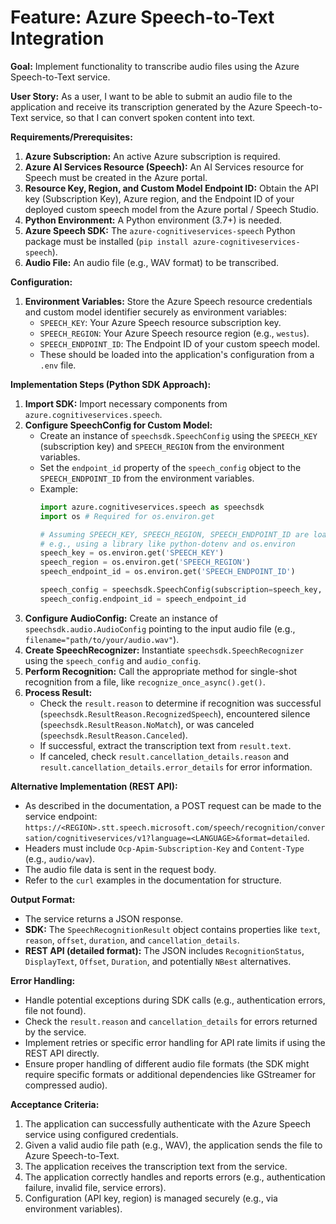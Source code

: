 # Feature: Azure Speech-to-Text Integration

**Goal:** Implement functionality to transcribe audio files using the Azure Speech-to-Text service.

**User Story:** As a user, I want to be able to submit an audio file to the application and receive its transcription generated by the Azure Speech-to-Text service, so that I can convert spoken content into text.

**Requirements/Prerequisites:**

1.  **Azure Subscription:** An active Azure subscription is required.
2.  **Azure AI Services Resource (Speech):** An AI Services resource for Speech must be created in the Azure portal.
3.  **Resource Key, Region, and Custom Model Endpoint ID:** Obtain the API key (Subscription Key), Azure region, and the Endpoint ID of your deployed custom speech model from the Azure portal / Speech Studio.
4.  **Python Environment:** A Python environment (3.7+) is needed.
5.  **Azure Speech SDK:** The `azure-cognitiveservices-speech` Python package must be installed (`pip install azure-cognitiveservices-speech`).
6.  **Audio File:** An audio file (e.g., WAV format) to be transcribed.

**Configuration:**

1.  **Environment Variables:** Store the Azure Speech resource credentials and custom model identifier securely as environment variables:
    *   `SPEECH_KEY`: Your Azure Speech resource subscription key.
    *   `SPEECH_REGION`: Your Azure Speech resource region (e.g., `westus`).
    *   `SPEECH_ENDPOINT_ID`: The Endpoint ID of your custom speech model.
    *   These should be loaded into the application's configuration from a `.env` file.

**Implementation Steps (Python SDK Approach):**

1.  **Import SDK:** Import necessary components from `azure.cognitiveservices.speech`.
2.  **Configure SpeechConfig for Custom Model:**
    *   Create an instance of `speechsdk.SpeechConfig` using the `SPEECH_KEY` (subscription key) and `SPEECH_REGION` from the environment variables.
    *   Set the `endpoint_id` property of the `speech_config` object to the `SPEECH_ENDPOINT_ID` from the environment variables.
    *   Example:
        ```python
        import azure.cognitiveservices.speech as speechsdk
        import os # Required for os.environ.get

        # Assuming SPEECH_KEY, SPEECH_REGION, SPEECH_ENDPOINT_ID are loaded from env
        # e.g., using a library like python-dotenv and os.environ
        speech_key = os.environ.get('SPEECH_KEY')
        speech_region = os.environ.get('SPEECH_REGION')
        speech_endpoint_id = os.environ.get('SPEECH_ENDPOINT_ID')

        speech_config = speechsdk.SpeechConfig(subscription=speech_key, region=speech_region)
        speech_config.endpoint_id = speech_endpoint_id
        ```
3.  **Configure AudioConfig:** Create an instance of `speechsdk.audio.AudioConfig` pointing to the input audio file (e.g., `filename="path/to/your/audio.wav"`).
4.  **Create SpeechRecognizer:** Instantiate `speechsdk.SpeechRecognizer` using the `speech_config` and `audio_config`.
5.  **Perform Recognition:** Call the appropriate method for single-shot recognition from a file, like `recognize_once_async().get()`.
6.  **Process Result:**
    *   Check the `result.reason` to determine if recognition was successful (`speechsdk.ResultReason.RecognizedSpeech`), encountered silence (`speechsdk.ResultReason.NoMatch`), or was canceled (`speechsdk.ResultReason.Canceled`).
    *   If successful, extract the transcription text from `result.text`.
    *   If canceled, check `result.cancellation_details.reason` and `result.cancellation_details.error_details` for error information.

**Alternative Implementation (REST API):**

*   As described in the documentation, a POST request can be made to the service endpoint: `https://<REGION>.stt.speech.microsoft.com/speech/recognition/conversation/cognitiveservices/v1?language=<LANGUAGE>&format=detailed`.
*   Headers must include `Ocp-Apim-Subscription-Key` and `Content-Type` (e.g., `audio/wav`).
*   The audio file data is sent in the request body.
*   Refer to the `curl` examples in the documentation for structure.

**Output Format:**

*   The service returns a JSON response.
*   **SDK:** The `SpeechRecognitionResult` object contains properties like `text`, `reason`, `offset`, `duration`, and `cancellation_details`.
*   **REST API (detailed format):** The JSON includes `RecognitionStatus`, `DisplayText`, `Offset`, `Duration`, and potentially `NBest` alternatives.

**Error Handling:**

*   Handle potential exceptions during SDK calls (e.g., authentication errors, file not found).
*   Check the `result.reason` and `cancellation_details` for errors returned by the service.
*   Implement retries or specific error handling for API rate limits if using the REST API directly.
*   Ensure proper handling of different audio file formats (the SDK might require specific formats or additional dependencies like GStreamer for compressed audio).

**Acceptance Criteria:**

1.  The application can successfully authenticate with the Azure Speech service using configured credentials.
2.  Given a valid audio file path (e.g., WAV), the application sends the file to Azure Speech-to-Text.
3.  The application receives the transcription text from the service.
4.  The application correctly handles and reports errors (e.g., authentication failure, invalid file, service errors).
5.  Configuration (API key, region) is managed securely (e.g., via environment variables). 